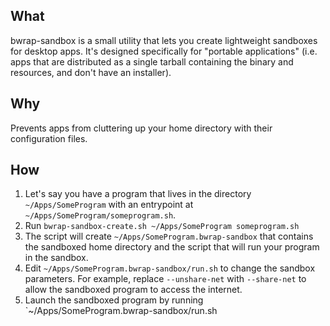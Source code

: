 ## What
bwrap-sandbox is a small utility that lets you create lightweight sandboxes
for desktop apps.
It's designed specifically for "portable applications"
(i.e. apps that are distributed as a single tarball
containing the binary and resources, and don't have an installer).

## Why
Prevents apps from cluttering up your home directory with their
configuration files.

## How
1. Let's say you have a program that lives in the directory `~/Apps/SomeProgram`
with an entrypoint at `~/Apps/SomeProgram/someprogram.sh`.
1. Run `bwrap-sandbox-create.sh ~/Apps/SomeProgram someprogram.sh`
1. The script will create `~/Apps/SomeProgram.bwrap-sandbox`
that contains the sandboxed home directory and the script that will run
your program in the sandbox.
1. Edit `~/Apps/SomeProgram.bwrap-sandbox/run.sh` to change the sandbox
parameters. For example, replace `--unshare-net` with `--share-net` to
allow the sandboxed program to access the internet.
1. Launch the sandboxed program by running
`~/Apps/SomeProgram.bwrap-sandbox/run.sh
